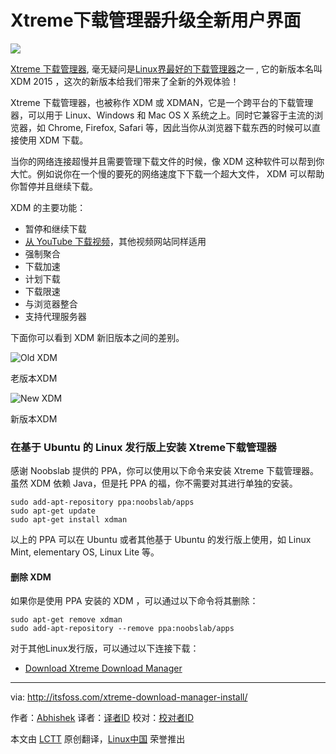 Xtreme下载管理器升级全新用户界面
================================================================================
![](http://itsfoss.itsfoss.netdna-cdn.com/wp-content/uploads/2015/08/Xtreme-Download-Manager-Linux.jpg)

[Xtreme 下载管理器][1], 毫无疑问是[Linux界最好的下载管理器][2]之一 , 它的新版本名叫 XDM 2015 ，这次的新版本给我们带来了全新的外观体验！

Xtreme 下载管理器，也被称作 XDM 或 XDMAN，它是一个跨平台的下载管理器，可以用于 Linux、Windows 和 Mac OS X  系统之上。同时它兼容于主流的浏览器，如 Chrome, Firefox, Safari 等，因此当你从浏览器下载东西的时候可以直接使用 XDM 下载。

当你的网络连接超慢并且需要管理下载文件的时候，像 XDM 这种软件可以帮到你大忙。例如说你在一个慢的要死的网络速度下下载一个超大文件， XDM 可以帮助你暂停并且继续下载。

XDM 的主要功能：

- 暂停和继续下载
- [从 YouTube 下载视频][3]，其他视频网站同样适用
- 强制聚合
- 下载加速
- 计划下载
- 下载限速
- 与浏览器整合
- 支持代理服务器

下面你可以看到 XDM 新旧版本之间的差别。

![Old XDM](http://itsfoss.itsfoss.netdna-cdn.com/wp-content/uploads/2015/08/Xtreme-Download-Manager-700x400_c.jpg)

老版本XDM

![New XDM](http://itsfoss.itsfoss.netdna-cdn.com/wp-content/uploads/2015/08/Xtreme_Download_Manager.png)

新版本XDM

### 在基于 Ubuntu 的 Linux 发行版上安装 Xtreme下载管理器 ###

感谢 Noobslab 提供的 PPA，你可以使用以下命令来安装 Xtreme 下载管理器。虽然 XDM 依赖 Java，但是托 PPA 的福，你不需要对其进行单独的安装。

    sudo add-apt-repository ppa:noobslab/apps
    sudo apt-get update
    sudo apt-get install xdman

以上的 PPA 可以在 Ubuntu 或者其他基于 Ubuntu 的发行版上使用，如 Linux Mint, elementary OS, Linux Lite 等。

#### 删除 XDM ####

如果你是使用 PPA 安装的 XDM ，可以通过以下命令将其删除：

    sudo apt-get remove xdman
    sudo add-apt-repository --remove ppa:noobslab/apps

对于其他Linux发行版，可以通过以下连接下载：

- [Download Xtreme Download Manager][4]

--------------------------------------------------------------------------------

via: http://itsfoss.com/xtreme-download-manager-install/

作者：[Abhishek][a]
译者：[译者ID](https://github.com/mr-ping)
校对：[校对者ID](https://github.com/校对者ID)

本文由 [LCTT](https://github.com/LCTT/TranslateProject) 原创翻译，[Linux中国](https://linux.cn/) 荣誉推出

[a]:http://itsfoss.com/author/abhishek/
[1]:http://xdman.sourceforge.net/
[2]:http://itsfoss.com/4-best-download-managers-for-linux/
[3]:http://itsfoss.com/download-youtube-videos-ubuntu/
[4]:http://xdman.sourceforge.net/download.html

